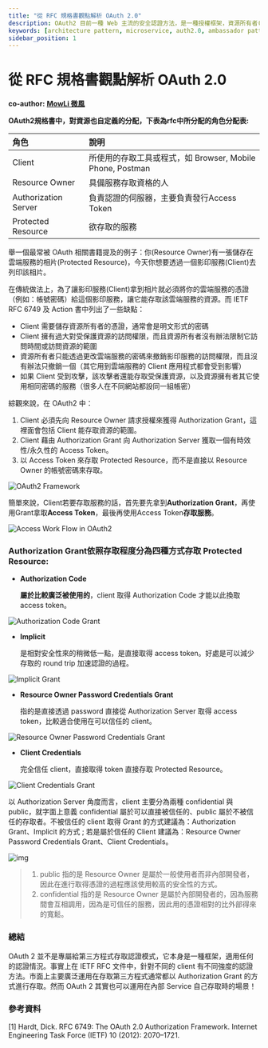 ```yaml
---
title: "從 RFC 規格書觀點解析 OAuth 2.0"
description: OAuth2 目前一種 Web 主流的安全認證方法，是一種授權框架，資源所有者(Resource Owner)可以藉由授權伺服器(Authorization Server)來允許第三方應用程式(Client)來訪問的受保護的資源(Protected Resource)。
keywords: [architecture pattern, microservice, auth2.0, ambassador pattern]
sidebar_position: 1
---
```

# 從 RFC 規格書觀點解析 OAuth 2.0

**co-author:** [**MowLi 微風**](https://medium.com/u/e56c5b49cd7e)

**OAuth2規格書中，對資源也自定義的分配，下表為rfc中所分配的角色分配表:**

| 角色 | 說明 |
| :--- | :--- |
| Client | 所使用的存取工具或程式，如 Browser, Mobile Phone, Postman |
| Resource Owner | 具備服務存取資格的人 |
| Authorization Server | 負責認證的伺服器，主要負責發行Access Token |
| Protected Resource | 欲存取的服務 |

舉一個最常被 OAuth 相關書籍提及的例子：你\(Resource Owner\)有一張儲存在雲端服務的相片\(Protected Resource\)，今天你想要透過一個影印服務\(Client\)去列印該相片。

在傳統做法上，為了讓影印服務\(Client\)拿到相片就必須將你的雲端服務的憑證（例如：帳號密碼）給這個影印服務，讓它能存取該雲端服務的資源。而 IETF RFC 6749 及 Action 書中列出了一些缺點：

* Client 需要儲存資源所有者的憑證，通常會是明文形式的密碼
* Client 擁有過大對受保護資源的訪問權限，而且資源所有者沒有辦法限制它訪問時間或訪問資源的範圍
* 資源所有者只能透過更改雲端服務的密碼來撤銷影印服務的訪問權限，而且沒有辦法只撤銷一個（其它用到雲端服務的 Client 應用程式都會受到影響）
* 如果 Client 受到攻擊，該攻擊者還能存取受保護資源，以及資源擁有者其它使用相同密碼的服務（很多人在不同網站都設同一組帳密）

綜觀來說，在 OAuth2 中：

1. Client 必須先向 Resource Owner 請求授權來獲得 Authorization Grant，這裡面會包括 Client 能存取資源的範圍。
2. Client 藉由 Authorization Grant 向 Authorization Server 獲取一個有時效性/永久性的 Access Token。
3. 以 Access Token 來存取 Protected Resource，而不是直接以 Resource Owner 的帳號密碼來存取。

![OAuth2 Framework](https://cdn-images-1.medium.com/max/800/1*VyrcXzN1D0vpOw9Y5TIR9A.png)

簡單來說，Client若要存取服務的話，首先要先拿到**Authorization Grant**，再使用Grant拿取**Access Token**，最後再使用Access Token**存取服務**。

![Access Work Flow in OAuth2](https://cdn-images-1.medium.com/max/800/1*l5TgbUBqMWW0wvPn8-wdJw.png)

### Authorization Grant依照存取程度分為四種方式存取 Protected Resource:

* **Authorization Code**

  **屬於比較廣泛被使用的**，client 取得 Authorization Code 才能以此換取access token。

![Authorization Code Grant](https://cdn-images-1.medium.com/max/800/1*nJVTrVbGWxxjD0ZUulzo5A.png)

* **Implicit**

  是相對安全性來的稍微低一點，是直接取得 access token。好處是可以減少存取的 round trip 加速認證的過程。

![Implicit Grant](https://cdn-images-1.medium.com/max/800/1*cKtqMkJIsoUP_soge2bhiQ.png)

* **Resource Owner Password Credentials Grant**

  指的是直接透過 password 直接從 Authorization Server 取得 access token，比較適合使用在可以信任的 client。

![Resource Owner Password Credentials Grant](https://cdn-images-1.medium.com/max/800/1*Z2dTiCFcvJBpo_MooR1uAg.png)

* **Client Credentials**

  完全信任 client，直接取得 token 直接存取 Protected Resource。

![Client Credentials Grant](https://cdn-images-1.medium.com/max/800/1*etZk9o-phnwO4OhrPIxYEQ.png)

以 Authorization Server 角度而言，client 主要分為兩種 confidential 與 public，就字面上意義 confidential 屬於可以直接被信任的、public 屬於不被信任的存取者。不被信任的 client 取得 Grant 的方式建議為：Authorization Grant、Implicit 的方式 ; 若是屬於信任的 Client 建議為：Resource Owner Password Credentials Grant、Client Credentials。

![img](https://cdn-images-1.medium.com/max/800/1*cQXlaXecHX20SgikrFq8WQ.png)

> 1. public 指的是 Resource Owner 是屬於一般使用者而非內部開發者，因此在進行取得憑證的過程應該使用較高的安全性的方式。
> 2. confidential 指的是 Resource Owner 是屬於內部開發者的，因為服務間會互相調用，因為是可信任的服務，因此用的憑證相對的比外部得來的寬鬆。

### 總結

OAuth 2 並不是專屬給第三方程式存取認證模式，它本身是一種框架，適用任何的認證情況。事實上在 IETF RFC 文件中，針對不同的 client 有不同強度的認證方法。市面上主要廣泛運用在存取第三方程式通常都以 Authorization Grant 的方式進行存取。然而 OAuth 2 其實也可以運用在內部 Service 自己存取時的場景！

### **參考資料**

\[1\] Hardt, Dick. RFC 6749: The OAuth 2.0 Authorization Framework. Internet Engineering Task Force \(IETF\) 10 \(2012\): 2070–1721.

